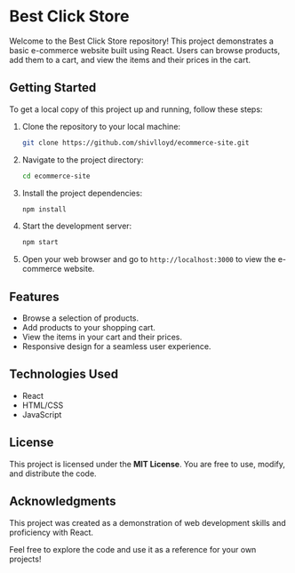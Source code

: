 # Best Click Store

Welcome to the Best Click Store repository! This project demonstrates a basic e-commerce website built using React. Users can browse products, add them to a cart, and view the items and their prices in the cart.

## Getting Started

To get a local copy of this project up and running, follow these steps:

1. Clone the repository to your local machine:

   ```bash
   git clone https://github.com/shivlloyd/ecommerce-site.git
   ```

2. Navigate to the project directory:

   ```bash
   cd ecommerce-site
   ```

3. Install the project dependencies:

   ```bash
   npm install
   ```

4. Start the development server:

   ```bash
   npm start
   ```

5. Open your web browser and go to `http://localhost:3000` to view the e-commerce website.

## Features

- Browse a selection of products.
- Add products to your shopping cart.
- View the items in your cart and their prices.
- Responsive design for a seamless user experience.

## Technologies Used

- React
- HTML/CSS
- JavaScript

## License

This project is licensed under the **MIT License**. You are free to use, modify, and distribute the code.

## Acknowledgments

This project was created as a demonstration of web development skills and proficiency with React.

Feel free to explore the code and use it as a reference for your own projects!

